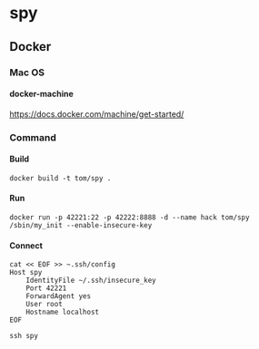 spy
======
## Docker
### Mac OS
#### docker-machine
https://docs.docker.com/machine/get-started/
### Command
#### Build
```
docker build -t tom/spy .
```
#### Run
```
docker run -p 42221:22 -p 42222:8888 -d --name hack tom/spy /sbin/my_init --enable-insecure-key
```
#### Connect
```
cat << EOF >> ~.ssh/config
Host spy
    IdentityFile ~/.ssh/insecure_key
    Port 42221
    ForwardAgent yes
    User root
    Hostname localhost
EOF
```
```
ssh spy
```




